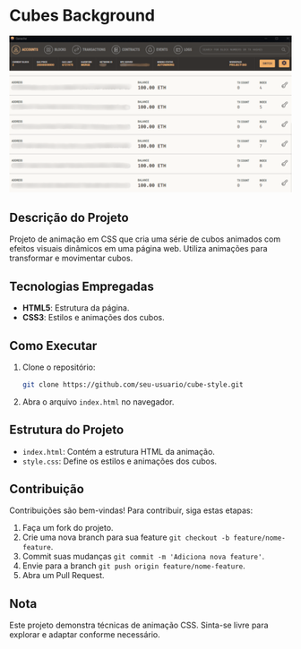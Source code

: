# Cubes Background

<div align="center">
  <img src="./Thumb.png" alt="Cube Wallpaper"/>
</div>

## Descrição do Projeto

Projeto de animação em CSS que cria uma série de cubos animados com efeitos visuais dinâmicos em uma página web. Utiliza animações para transformar e movimentar cubos.

## Tecnologias Empregadas

- **HTML5**: Estrutura da página.
- **CSS3**: Estilos e animações dos cubos.

## Como Executar

1. Clone o repositório:
   ```bash
   git clone https://github.com/seu-usuario/cube-style.git
   ```
2. Abra o arquivo `index.html` no navegador.

## Estrutura do Projeto

- `index.html`: Contém a estrutura HTML da animação.
- `style.css`: Define os estilos e animações dos cubos.

## Contribuição

Contribuições são bem-vindas! Para contribuir, siga estas etapas:

1. Faça um fork do projeto.
2. Crie uma nova branch para sua feature `git checkout -b feature/nome-feature`.
3. Commit suas mudanças `git commit -m 'Adiciona nova feature'`.
4. Envie para a branch `git push origin feature/nome-feature`.
5. Abra um Pull Request.

## Nota

Este projeto demonstra técnicas de animação CSS. Sinta-se livre para explorar e adaptar conforme necessário.

